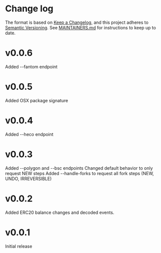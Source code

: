 # Change log

The format is based on
[Keep a Changelog](https://keepachangelog.com/en/1.0.0/), and this
project adheres to
[Semantic Versioning](https://semver.org/spec/v2.0.0.html). See
[MAINTAINERS.md](./MAINTAINERS.md) for instructions to keep up to
date.

# v0.0.6

Added --fantom endpoint

# v0.0.5

Added OSX package signature

# v0.0.4

Added --heco endpoint

# v0.0.3

Added --polygon and --bsc endpoints
Changed default behavior to only request NEW steps
Added --handle-forks to request all fork steps (NEW, UNDO, IRREVERSIBLE)

# v0.0.2

Added ERC20 balance changes and decoded events.


# v0.0.1

Initial release

